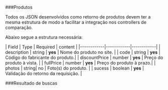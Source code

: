 ###Produtos

Todos os JSON desenvolvidos como retorno de produtos devem ter a mesma estrutura de modo a facilitar a integração nos controllers de comparação.

Abaixo segue a estrutura necessária:

| Field | Type | Required | content |
|------------|------------|------------|
| description | string | **yes**  | Nome do produto no site. |
| code | string  | **yes** | Código do fabricante do produto.|
| discountPrice | number  | **yes** | Preço do produto à vista. |
| fullPrice | number | **yes** | Preço do produto à prazo.|
| photos | string| no | Foto(s) do produto. |
| sucess | boolean | **yes** | Validação do retorno da requisição. |

###Resultado de buscas

